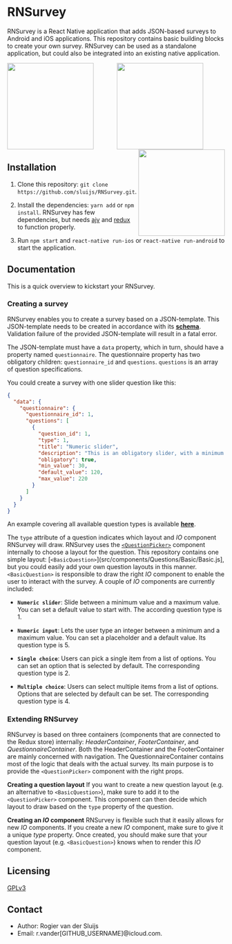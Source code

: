 # RNSurvey

RNSurvey is a React Native application that adds JSON-based surveys to Android and iOS applications. This repository contains basic building blocks to create your own survey. RNSurvey can be used as a standalone application, but could also be integrated into an existing native application. 

<p float="left" align="center">
  <img src="https://user-images.githubusercontent.com/4366183/54883867-a1d37300-4e6a-11e9-80c9-09edada4f243.png" alt="" width="200" float="left" align="left" />                  
  <img src="https://user-images.githubusercontent.com/4366183/54883870-a26c0980-4e6a-11e9-80fe-88dc501fdc68.png" alt="" width="200" align="center" float="left" />
  <img src="https://user-images.githubusercontent.com/4366183/54883871-a26c0980-4e6a-11e9-972d-4fde987d6561.png" alt="" width="200" float="right" align="right" />
</p>

## Installation

1. Clone this repository: `git clone https://github.com/sluijs/RNSurvey.git`. 

2. Install the dependencies: `yarn add` or `npm install`. RNSurvey has few dependencies, but needs [ajv](https://github.com/epoberezkin/ajv) and [redux](https://github.com/reduxjs/redux) to function properly.

3. Run `npm start` and `react-native run-ios` or `react-native run-android` to start the application.

## Documentation
This is a quick overview to kickstart your RNSurvey.

### Creating a survey
RNSurvey enables you to create a survey based on a JSON-template. This JSON-template needs to be created in accordance with its __[schema](/src/api/schemas/questionnaire.schema.json)__. Validation failure of the provided JSON-template will result in a fatal error.

The JSON-template must have a `data` property, which in turn, should have a property named `questionnaire`. The questionnaire property has two obligatory children: `questionnaire_id` and `questions`. `questions` is an array of question specifications. 

You could create a survey with one slider question like this:

```json
{
  "data": {
    "questionnaire": {
      "questionnaire_id": 1,
      "questions": [
        {
          "question_id": 1,
          "type": 1,
          "title": "Numeric slider",
          "description": "This is an obligatory slider, with a minimum value of 30, default value of 120 and a maximum value of 220.",
          "obligatory": true,
          "min_value": 30,
          "default_value": 120,
          "max_value": 220
        }
      ]
    }
  }
}     
```
An example covering all available question types is available __[here](src/api/data/questionnaire.json)__. 

The `type` attribute of a question indicates which layout and _IO_ component RNSurvey will draw. RNSurvey uses the [`<QuestionPicker>`](src/components/Questions/Picker/Picker.js) component internally to choose a layout for the question. This repository contains one simple layout: [`<BasicQuestion>`](src/components/Questions/Basic/Basic.js], but you could easily add your own question layouts in this manner. `<BasicQuestion>` is responsible to draw the right _IO_ component to enable the user to interact with the survey. A couple of _IO_ components are currently included: 

* __`Numeric slider`__: Slide between a minimum value and a maximum value. You can set a default value to start with. The according question type is 1.

* __`Numeric input`__: Lets the user type an integer between a minimum and a maximum value. You can set a placeholder and a default value. Its question type is 5.

* __`Single choice`__: Users can pick a single item from a list of options. You can set an option that is selected by default. The corresponding question type is 2.

* __`Multiple choice`__: Users can select multiple items from a list of options. Options that are selected by default can be set. The corresponding question type is 4.

### Extending RNSurvey

RNSurvey is based on three containers (components that are connected to the Redux store) internally: _HeaderContainer_, _FooterContainer_, and _QuestionnaireContainer_. Both the HeaderContainer and the FooterContainer are mainly concerned with navigation. The QuestionnaireContainer contains most of the logic that deals with the actual survey. Its main purpose is to provide the `<QuestionPicker>` component with the right props. 

__Creating a question layout__
If you want to create a new question layout (e.g. an alternative to `<BasicQuestion>`), make sure to add it to the `<QuestionPicker>` component. This component can then decide which layout to draw based on the `type` property of the question.

__Creating an _IO_ component__
RNSurvey is flexible such that it easily allows for new _IO_ components. If you create a new _IO_ component, make sure to give it a unique _type_ property. Once created, you should make sure that your question layout (e.g. `<BasicQuestion>`) knows when to render this _IO_ component.

## Licensing
[GPLv3](LICENSE)

## Contact
* Author: Rogier van der Sluijs
* Email: r.vander[GITHUB_USERNAME]@icloud.com.
